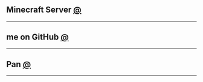 
## Minecraft Server [@](https://kites262.github.io/mc) 
---
## me on GitHub [@](https://github.com/kites262)
---
## Pan [@](http://kites262.ysepan.com/)
---